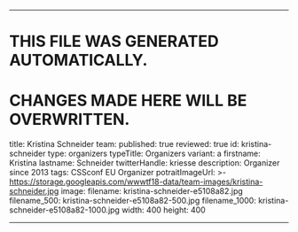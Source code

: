 ----

# THIS FILE WAS GENERATED AUTOMATICALLY.
# CHANGES MADE HERE WILL BE OVERWRITTEN.

title: Kristina Schneider
team:
  published: true
  reviewed: true
  id: kristina-schneider
  type: organizers
  typeTitle: Organizers
  variant: a
  firstname: Kristina
  lastname: Schneider
  twitterHandle: kriesse
  description: Organizer since 2013
  tags: CSSconf EU Organizer
  potraitImageUrl: >-
    https://storage.googleapis.com/wwwtf18-data/team-images/kristina-schneider.jpg
  image:
    filename: kristina-schneider-e5108a82.jpg
    filename_500: kristina-schneider-e5108a82-500.jpg
    filename_1000: kristina-schneider-e5108a82-1000.jpg
    width: 400
    height: 400

----

